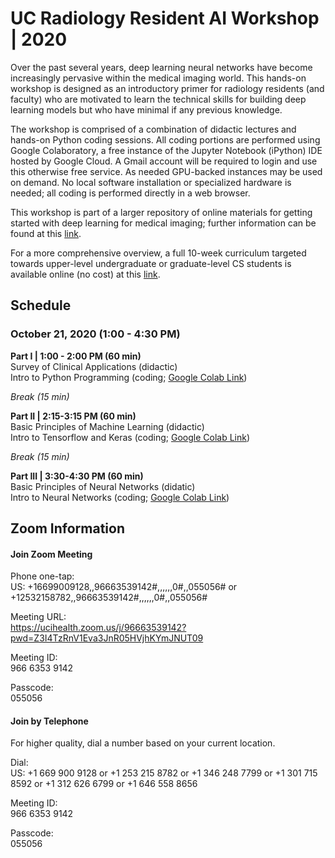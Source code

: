# UC Radiology Resident AI Workshop | 2020

Over the past several years, deep learning neural networks have become increasingly pervasive within the medical imaging world. This hands-on workshop is designed as an introductory primer for radiology residents (and faculty) who are motivated to learn the technical skills for building deep learning models but who have minimal if any previous knowledge. 

The workshop is comprised of a combination of didactic lectures and hands-on Python coding sessions. All coding portions are performed using Google Colaboratory, a free instance of the Jupyter Notebook (iPython) IDE hosted by Google Cloud. A Gmail account will be required to login and use this otherwise free service. As needed GPU-backed instances may be used on demand. No local software installation or specialized hardware is needed; all coding is performed directly in a web browser. 

This workshop is part of a larger repository of online materials for getting started with deep learning for medical imaging; further information can be found at this [link](../README.md).

For a more comprehensive overview, a full 10-week curriculum targeted towards upper-level undergraduate or graduate-level CS students is available online (no cost) at this [link](../../cs190/README.md).

## Schedule

### October 21, 2020 (1:00 - 4:30 PM)

**Part I | 1:00 - 2:00 PM (60 min)**\
Survey of Clinical Applications (didactic)\
Intro to Python Programming (coding; [Google Colab Link](https://bit.ly/3nFqo25))

*Break (15 min)*

**Part II | 2:15-3:15 PM (60 min)**\
Basic Principles of Machine Learning (didactic)\
Intro to Tensorflow and Keras (coding; [Google Colab Link](https://bit.ly/2WYCk46))

*Break (15 min)*

**Part III | 3:30-4:30 PM (60 min)**\
Basic Principles of Neural Networks (didatic)\
Intro to Neural Networks (coding; [Google Colab Link](https://bit.ly/3c1vWgP))

## Zoom Information

#### Join Zoom Meeting

Phone one-tap:\
US: +16699009128,,96663539142#,,,,,,0#,,055056# or +12532158782,,96663539142#,,,,,,0#,,055056#

Meeting URL:\
https://ucihealth.zoom.us/j/96663539142?pwd=Z3I4TzRnV1Eva3JnR05HVjhKYmJNUT09

Meeting ID:\
966 6353 9142

Passcode:\
055056

#### Join by Telephone

For higher quality, dial a number based on your current location.

Dial:\
US: +1 669 900 9128 or +1 253 215 8782 or +1 346 248 7799 or +1 301 715 8592 or +1 312 626 6799 or +1 646 558 8656

Meeting ID:\
966 6353 9142

Passcode:\
055056
